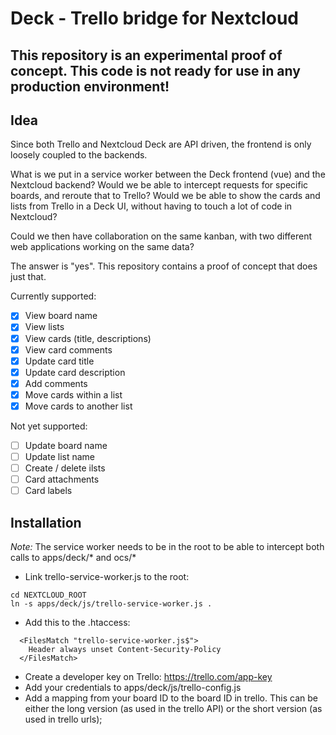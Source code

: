 # Deck - Trello bridge for Nextcloud
## This repository is an experimental proof of concept. This code is not ready for use in any production environment!

## Idea
Since both Trello and Nextcloud Deck are API driven, the frontend is only loosely coupled to the backends.

What is we put in a service worker between the Deck frontend (vue) and the Nextcloud backend? 
Would we be able to intercept requests for specific boards, and reroute that to Trello?
Would we be able to show the cards and lists from Trello in a Deck UI, without having to touch a lot of code in Nextcloud?

Could we then have collaboration on the same kanban, with two different web applications working on the same data?

The answer is "yes". This repository contains a proof of concept that does just that.

Currently supported:
- [x] View board name
- [x] View lists
- [x] View cards (title, descriptions)
- [x] View card comments
- [x] Update card title
- [x] Update card description
- [x] Add comments
- [x] Move cards within a list
- [x] Move cards to another list

Not yet supported:
- [ ] Update board name
- [ ] Update list name
- [ ] Create / delete ilsts
- [ ] Card attachments
- [ ] Card labels

## Installation
*Note:* The service worker needs to be in the root to be able to intercept both calls to apps/deck/* and ocs/*

- Link trello-service-worker.js to the root:
```
cd NEXTCLOUD_ROOT
ln -s apps/deck/js/trello-service-worker.js .
```

- Add this to the .htaccess:
```
  <FilesMatch "trello-service-worker.js$">
    Header always unset Content-Security-Policy
  </FilesMatch>
```

- Create a developer key on Trello: https://trello.com/app-key
- Add your credentials to apps/deck/js/trello-config.js
- Add a mapping from your board ID to the board ID in trello. This can be either the long version (as used in the trello API) or the short version (as used in trello urls);
